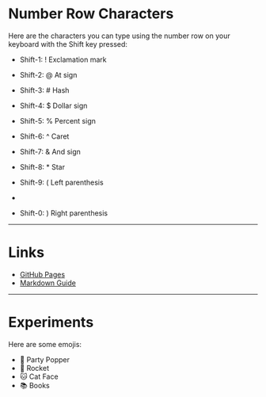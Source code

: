 # Number Row Characters

Here are the characters you can type using the number row on your keyboard with the Shift key pressed:

- Shift-1: !  Exclamation mark

- Shift-2: @  At sign

- Shift-3: #  Hash

- Shift-4: $  Dollar sign

- Shift-5: %  Percent sign

- Shift-6: ^  Caret

- Shift-7: &  And sign

- Shift-8: *  Star

- Shift-9: (  Left parenthesis
- 
- Shift-0: )  Right parenthesis


---

# Links

- [GitHub Pages](https://pages.github.com/)
- [Markdown Guide](https://www.markdownguide.org/)

---

# Experiments

Here are some emojis:

- 🎉 Party Popper
- 🚀 Rocket
- 🐱 Cat Face
- 📚 Books
